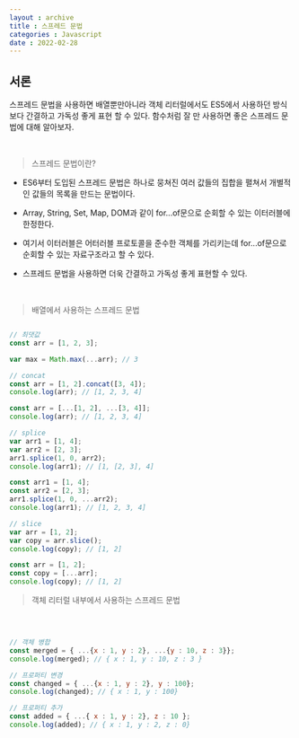 ```yaml
---
layout : archive
title : 스프레드 문법
categories : Javascript
date : 2022-02-28
---
```

## 서론

스프레드 문법을 사용하면 배열뿐만아니라 객체 리터럴에서도 ES5에서 사용하던 방식보다 간결하고 가독성 좋게 표현 할 수 있다.
함수처럼 잘 만 사용하면 좋은 스프레드 문법에 대해 알아보자.

<br>

> 스프레드 문법이란?

* ES6부터 도입된 스프레드 문법은  하나로 뭉쳐진 여러 값들의 집합을 펼쳐서 개별적인 값들의 목록을 만드는 문법이다.

* Array, String, Set, Map, DOM과 같이 for...of문으로 순회할 수 있는 이터러블에 한정한다.

* 여기서 이터러블은 어터러블 프로토콜을 준수한 객체를 가리키는데 for...of문으로 순회할 수 있는 자료구조라고 할 수 있다.

* 스프레드 문법을 사용하면 더욱 간결하고 가독성 좋게 표현할 수 있다.

<br>

> 배열에서 사용하는 스프레드 문법

```javascript

// 최댓값
const arr = [1, 2, 3];

var max = Math.max(...arr); // 3

// concat
const arr = [1, 2].concat([3, 4]);
console.log(arr); // [1, 2, 3, 4]

const arr = [...[1, 2], ...[3, 4]];
console.log(arr); // [1, 2, 3, 4]

// splice
var arr1 = [1, 4];
var arr2 = [2, 3];
arr1.splice(1, 0, arr2);
console.log(arr1); // [1, [2, 3], 4]

const arr1 = [1, 4];
const arr2 = [2, 3];
arr1.splice(1, 0, ...arr2);
console.log(arr1); // [1, 2, 3, 4]

// slice
var arr = [1, 2];
var copy = arr.slice();
console.log(copy); // [1, 2]

const arr = [1, 2];
const copy = [...arr];
console.log(copy); // [1, 2]
```

> 객체 리터럴 내부에서 사용하는 스프레드 문법

<br>

```javascript

// 객체 병합
const merged = { ...{x : 1, y : 2}, ...{y : 10, z : 3}};
console.log(merged); // { x : 1, y : 10, z : 3 }

// 프로퍼티 변경
const changed = { ...{x : 1, y : 2}, y : 100};
console.log(changed); // { x : 1, y : 100}

// 프로퍼티 추가
const added = { ...{ x : 1, y : 2}, z : 10 };
console.log(added); // { x : 1, y : 2, z : 0}
```